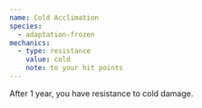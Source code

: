 ```yaml
---
name: Cold Acclimation
species:
  - adaptation-frozen
mechanics:
  - type: resistance
    value: cold
    note: to your hit points
---
```

After 1 year, you have resistance to cold damage.
